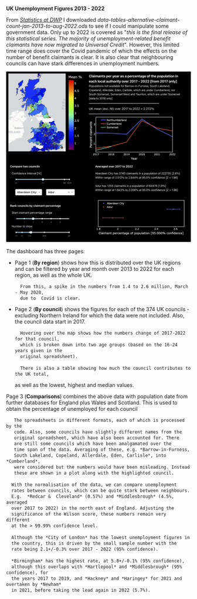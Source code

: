 **UK Unemployment Figures 2013 - 2022**

From *[Statistics at
DWP](https://www.gov.uk/government/organisations/department-for-work-pensions/about/statistics)*
I downloaded *data-tables-alternative-claimant-count-jan-2013-to-aug-2022.ods* to see
if I could manipulate some government data.  Only up to 2022 is
covered as "*this is the final release of this statistical series. The
majority of unemployment-related benefit claimants have now migrated
to Universal Credit*". However, this limited time range does cover the
Covid pandemic of which the effects on the number of benefit claimants is
clear. It is also clear that neighbouring councils can have stark differences
in unemployment numbers.

![](https://raw.githubusercontent.com/steviecurran/UK-employment/refs/heads/main/page3.png)

The dashboard has three pages:

- Page 1 (**By region**) shows how this is distributed over the UK regions and can be filtered
       by year and month over 2013 to 2022 for each region, as well as the whole UK.

        From this, a spike in the numbers from 1.4 to 2.6 million, March - May 2020,
        due to  Covid is clear.

- Page 2 (**By council**) shows the figures for each of the 374 UK councils - excluding Northern
        Ireland for which the data were not included. Also, the council data start in 2017.

     	Hovering over the map shows how the numbers change of 2017-2022 for that council,
     	which is broken down into two age groups (based on the 16-24 years given in the
     	original spreadsheet).

     	There is also a table showing how much the council contributes to the UK total,
	as well as the lowest, highest and median values.

Page 3 (**Comparisons**) combines the above data with population date from further databases
       for England plus Wales and Scotland. This is used to obtain the percentage of
       unemployed for each council 

       The spreadsheets in different formats, each of which is processed by the
       code. Also, some councils have slightly different names from the
       original spreadsheet, which have also been accounted for. There
       are still some councils which have been amalgamated over the
       time span of the data. Averaging of these, e.g. *Barrow-in-Furness,
       South Lakeland, Copeland, Allerdale, Eden, Carlisle*, into *Cumberland*,
       were considered but the numbers would have been misleading. Instead
       these are shown in a plot along with the highlighted council.

      With the normalisation of the data, we can compare unemployment
      rates between councils, which can be quite stark between neighbours.
      E.g.  *Redcar &  Cleveland* (0.57%) and *Middlesbrough* (4.5%, averaged
      over 2017 to 2022) in the north east of England. Adjusting the
      significance of the Wilson score, these numbers remain very different
      at the > 99.99% confidence level.
      
      Although the *City of London* has the lowest unemployment figures in
      the country, this is driven by the small sample number with the
      rate being 2.1+/-0.3% over 2017 - 2022 (95% confidence).

      *Birmingham* has the highest rate, at 5.8+/-0.1% (95% confidence),
      although this overlaps with *Hartlepool* and *Middlesbrough* (95% confidence), for
      the years 2017 to 2019, and *Hackney* and *Haringey* for 2021 and overtaken by *Newham*
      in 2021, before taking the lead again in 2022 (5.7%).
